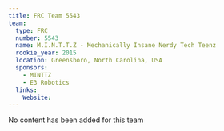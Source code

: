 ```yaml
---
title: FRC Team 5543
team:
  type: FRC
  number: 5543
  name: M.I.N.T.T.Z - Mechanically Insane Nerdy Tech Teenz
  rookie_year: 2015
  location: Greensboro, North Carolina, USA
  sponsors:
    - MINTTZ
    - E3 Robotics
  links:
    Website: 
---
```

No content has been added for this team